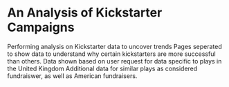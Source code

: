 # An Analysis of Kickstarter Campaigns
Performing analysis on Kickstarter data to uncover trends
Pages seperated to show data to understand why certain kickstarters are more successful than others.
Data shown based on user request for data specific to plays in the United Kingdom
Additional data for similar plays as considered fundraiswer, as well as American fundraisers.
